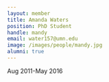 ```yaml
---
layout: member
title: Amanda Waters
position: PhD Student
handle: mandy
email: water157@umn.edu
image: /images/people/mandy.jpg
alumni: true
---
```


Aug 2011-May 2016